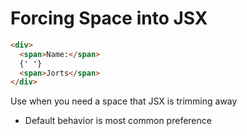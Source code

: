 # Forcing Space into JSX

```html
<div>
  <span>Name:</span>
  {' '}
  <span>Jorts</span>
</div>
```

Use when you need a space that JSX is trimming away
- Default behavior is most common preference
